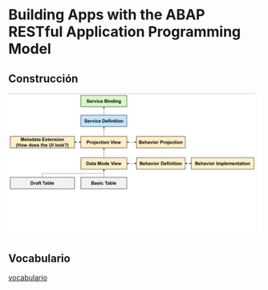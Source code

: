 # Building Apps with the ABAP RESTful Application Programming Model

## Construcción
![building_01](./img/building_01.png)

## Vocabulario
[vocabulario](./vocabulario.md)
